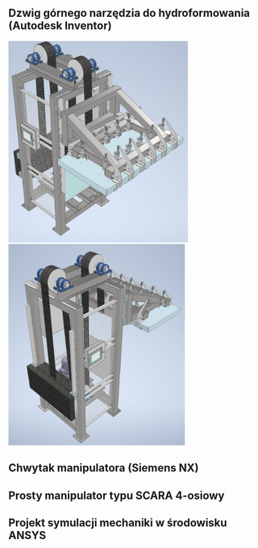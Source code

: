 ## Dzwig górnego narzędzia do hydroformowania (Autodesk Inventor)

<a href="../images/dzwig1.png"><img src="images/dzwig1.png" style="height:400px"></a>
<a href="images/dzwig2.png"><img src="images/dzwig2.png" style="height:400px"></a>


## Chwytak manipulatora (Siemens NX)



## Prosty manipulator typu SCARA 4-osiowy



## Projekt symulacji mechaniki w środowisku ANSYS
